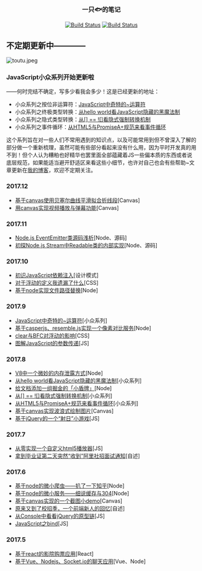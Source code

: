 <h3 align="center">一只🐟的笔记</h3>

<p align="center">
   <a href=""><img id="like" src="https://img.shields.io/badge/掘金-2.4k喜欢-blue.svg" alt="Build Status"></a>
   <a href=""><img id="read" src="https://img.shields.io/badge/掘金-49.3k阅读-blue.svg" alt="Build Status"></a>
  </p>
  
## 不定期更新中————
![toutu.jpeg](http://upload-images.jianshu.io/upload_images/2094574-80ad43dc4fcfdfbf.jpeg?imageMogr2/auto-orient/strip%7CimageView2/2/w/1240)


### JavaScript小众系列开始更新啦
   ——何时完结不确定，写多少看我会多少！这是已经更新的地址：
 - 小众系列之按位非运算符：[JavaScript中奇特的~运算符](https://github.com/Aaaaaaaty/Blog/issues/22)
 - 小众系列之终极类型转换：[从hello world看JavaScript隐藏的黑魔法制](https://github.com/Aaaaaaaty/Blog/issues/16)
 - 小众系列之隐式类型转换：[从[] == ![]看隐式强制转换机制](https://github.com/Aaaaaaaty/Blog/issues/14)
 - 小众系列之事件循环：[从HTML5与PromiseA+规范来看事件循环](https://github.com/Aaaaaaaty/Blog/issues/13)

这个系列旨在对一些人们不常用遇到的知识点，以及可能常用到但不曾深入了解的部分做一个重新梳理，虽然可能有些部分看起来没有什么用，因为平时开发真的用不到！但个人认为糟粕也好精华也罢里面全部蕴藏着JS一些偏本质的东西或者说底层规范，如果能适当避开舒适区来看这些小细节，也许对自己也会有些帮助~文章更新在[我的博客](https://github.com/Aaaaaaaty/Blog)，欢迎不定期关注。
### 2017.12
 - [基于canvas使用贝塞尔曲线平滑拟合折线段](https://github.com/Aaaaaaaty/Blog/issues/31)[Canvas]
 - [用canvas实现视频播放与弹幕功能](https://github.com/Aaaaaaaty/Blog/issues/30)[Canvas]
### 2017.11
 - [Node.js EventEmitter类源码浅析](https://github.com/Aaaaaaaty/Blog/issues/29)[Node、源码]
 - [初探Node.js Stream中Readable类的内部实现](https://github.com/Aaaaaaaty/Blog/issues/28)[Node、源码]
### 2017.10
 - [初识JavaScript依赖注入](https://github.com/Aaaaaaaty/Blog/issues/26)[设计模式]
 - [对于浮动的定义我遗漏了什么](https://github.com/Aaaaaaaty/Blog/issues/25)[CSS]
 - [基于node实现文件路径替换](https://github.com/Aaaaaaaty/Blog/issues/24)[Node]
### 2017.9
 - [JavaScript中奇特的~运算符](https://github.com/Aaaaaaaty/Blog/issues/22)[小众系列]
 - [基于casperjs、resemble.js实现一个像素对比服务](https://github.com/Aaaaaaaty/Blog/issues/21)[Node]
 - [clear与BFC对浮动的影响](https://github.com/Aaaaaaaty/Blog/issues/20)[CSS]
 - [图解JavaScript的参数传递](https://github.com/Aaaaaaaty/Blog/issues/19)[JS]
### 2017.8
 - [V8中一个微妙的内存泄露方式](https://github.com/Aaaaaaaty/Blog/issues/17)[Node]
 - [从hello world看JavaScript隐藏的黑魔法制](https://github.com/Aaaaaaaty/Blog/issues/16)[小众系列]
 - [给文档添加一组掘金的「小盾牌」](https://github.com/Aaaaaaaty/Blog/issues/15)[Node]
 - [从[] == ![]看隐式强制转换机制](https://github.com/Aaaaaaaty/Blog/issues/14)[小众系列]
 - [从HTML5与PromiseA+规范来看事件循环](https://github.com/Aaaaaaaty/Blog/issues/13)[小众系列]
 - [基于canvas实现波浪式绘制图片](https://github.com/Aaaaaaaty/Blog/issues/12)[Canvas]
 - [基于jQuery的一个“射日”小游戏](https://github.com/Aaaaaaaty/Blog/issues/11)[JS]
### 2017.7

 - [从零实现一个自定义html5播放器](https://github.com/Aaaaaaaty/Blog/issues/9)[JS]
 - [拿到毕业证第二天突然“收到”阿里社招面试通知](https://github.com/Aaaaaaaty/Blog/issues/10)[自述]

### 2017.6
 - [基于node的微小爬虫——扒了一下知乎](https://github.com/Aaaaaaaty/Blog/issues/6)[Node]
 - [基于node的微小服务——细说缓存与304](https://github.com/Aaaaaaaty/Blog/issues/8)[Node]
 - [基于canvas实现的一个截图小demo](https://github.com/Aaaaaaaty/Blog/issues/5)[Canvas]
 - [原来又到了校招季，一个前端新人的回忆](https://github.com/Aaaaaaaty/Blog/issues/4)[自述]
 - [从Console中看看jQuery的原型链](https://github.com/Aaaaaaaty/Blog/issues/7)[JS]
 - [JavaScript之bind](https://github.com/Aaaaaaaty/Blog/issues/1)[JS]

### 2017.5
 - [基于react的影院购票应用](https://github.com/Aaaaaaaty/Blog/issues/3)[React]
 - [基于Vue、Nodejs、Socket.io的聊天应用](https://github.com/Aaaaaaaty/Blog/issues/2)[Vue、Node]
